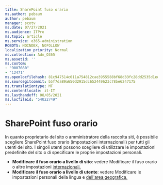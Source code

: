 ```yaml
---
title: SharePoint fuso orario
ms.author: pebaum
author: pebaum
manager: scotv
ms.date: 07/27/2021
ms.audience: ITPro
ms.topic: article
ms.service: o365-administration
ROBOTS: NOINDEX, NOFOLLOW
localization_priority: Normal
ms.collection: Adm_O365
ms.assetid: ''
ms.custom:
- "9007080"
- "12471"
ms.openlocfilehash: 81c947514c011a754812cae3955588bf68d33fc28dd2535d1ed3d180cb89a08a
ms.sourcegitcommit: b5f7da89a650d2915dc652449623c78be6247175
ms.translationtype: MT
ms.contentlocale: it-IT
ms.lasthandoff: 08/05/2021
ms.locfileid: "54022749"
---
```

# <a name="sharepoint-time-zone-settings"></a>SharePoint fuso orario

In quanto proprietario del sito o amministratore della raccolta siti, è possibile scegliere SharePoint fuso orario (impostazioni internazionali) per tutti gli utenti del sito. I singoli utenti possono scegliere di utilizzare le impostazioni predefinite del sito o di specificare le proprie impostazioni personali. 

- **Modificare il fuso orario a livello di sito**: vedere Modificare il fuso orario o altre impostazioni [internazionali.](https://support.microsoft.com/office/change-regional-settings-for-a-site-e9e189c7-16e3-45d3-a090-770be6e83c1a) 
- **Modificare il fuso orario a livello di utente**: vedere Modificare le impostazioni personali della lingua e [dell'area geografica.](https://support.microsoft.com/office/change-your-personal-language-and-region-settings-caa1fccc-bcdb-42f3-9e5b-45957647ffd7) 

